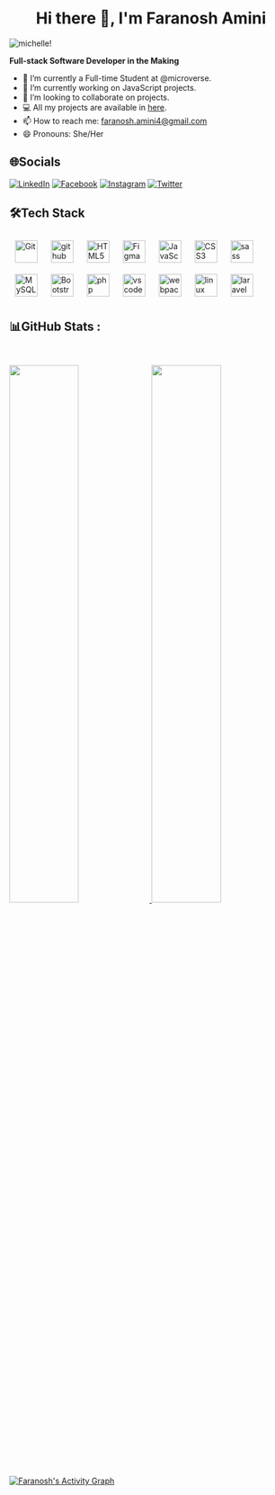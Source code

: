 ### <h1 align="center">Hi there 👋, I'm Faranosh Amini</h1>

<!--
**FaranoshAmini/FaranoshAmini** is a ✨ _special_ ✨ repository because its `README.md` (this file) appears on your GitHub profile.
-->
 ![michelle!](https://user-images.githubusercontent.com/104029494/194771236-597f9770-17d6-4ae5-83bf-f40cb4b6712c.gif)
 
 
<b>Full-stack Software Developer in the Making</b>


- 🌱 I’m currently a Full-time Student at @microverse.
- 🔭 I’m currently working on JavaScript projects.
- 👯 I’m looking to collaborate on projects.
- 💻 All my projects are available in [here](https://github.com/FaranoshAmini).
- 📫 How to reach me: faranosh.amini4@gmail.com
- 😄 Pronouns: She/Her


## 🌐Socials
 [![LinkedIn](https://img.shields.io/badge/LinkedIn-%230077B5.svg?logo=linkedin&logoColor=white)](https://www.linkedin.com/in/faranosh-amini-9b925b23a/)  [![Facebook](https://img.shields.io/badge/Facebook-%231877F2.svg?logo=Facebook&logoColor=white)](https://www.facebook.com/Faranosh.amini/)  [![Instagram](https://img.shields.io/badge/Instagram-%23E4405F.svg?logo=Instagram&logoColor=white)](https://www.instagram.com/itz__faranosh/)  [![Twitter](https://img.shields.io/badge/Twitter-%231DA1F2.svg?logo=Twitter&logoColor=white)](https://twitter.com/Faranosh_Amini) 
 
 
 ## 🛠Tech Stack
<div align="left">
<img style="margin: 10px" src="https://skillicons.dev/icons?i=git" alt="Git"  width="40px" />  
<img style="margin: 10px" src="https://skillicons.dev/icons?i=github" alt="github"  width="40px" height="40px" />
<img style="margin: 10px" src="https://skillicons.dev/icons?i=html" alt="HTML5"  width="40px" />  
<img style="margin: 10px" src="https://skillicons.dev/icons?i=figma" alt="Figma"  width="40px" /> 
<img style="margin: 10px" src="https://skillicons.dev/icons?i=js" alt="JavaScript"  width="40px" /> 
<img style="margin: 10px" src="https://skillicons.dev/icons?i=css" alt="CSS3"  width="40px" />
<img style="margin: 10px" src="https://skillicons.dev/icons?i=sass" alt="sass"  width="40px" height="40px" />
<img style="margin: 10px" src="https://skillicons.dev/icons?i=mysql" alt="MySQL"  width="40px" />        
<img style="margin: 10px" src="https://profilinator.rishav.dev/skills-assets/bootstrap-plain.svg" alt="Bootstrap"  width="40px" />  
<img style="margin: 10px" src="https://skillicons.dev/icons?i=php" alt="php"  width="40px" height="40px" /> 
<img style="margin: 10px" src="https://skillicons.dev/icons?i=vscode" alt="vscode"  width="40px" height="40px" />
<img style="margin: 10px" src="https://skillicons.dev/icons?i=webpack" alt="webpack"  width="40px" height="40px" />
<img style="margin: 10px" src="https://skillicons.dev/icons?i=linux" alt="linux"  width="40px" height="40px" />
 <img style="margin: 10px" src="https://skillicons.dev/icons?i=laravel" alt="laravel"  width="40px" height="40px" />
</div>


## 📊GitHub Stats :
<br/>
<p align="left">
  <a href="https://github.com/FaranoshAmini/">
  <img width="49.5%" src="https://github-readme-stats.vercel.app/api?username=FaranoshAmini&show_icons=true&theme=algolia&hide_border=true" />
    <img width="49.5%" src="https://github-readme-streak-stats.herokuapp.com/?user=FaranoshAmini&theme=algolia&hide_border=true" />
  </a>
</p>
<br>

[![Faranosh's Activity Graph](https://activity-graph.herokuapp.com/graph?username=FaranoshAmini&custom_title=Faranosh%27s%20Contribution%20Graph&theme=react-dark&hide_border=true&line=d1a01f&point=c58545)](https://github.com/FaranoshAmini/)
